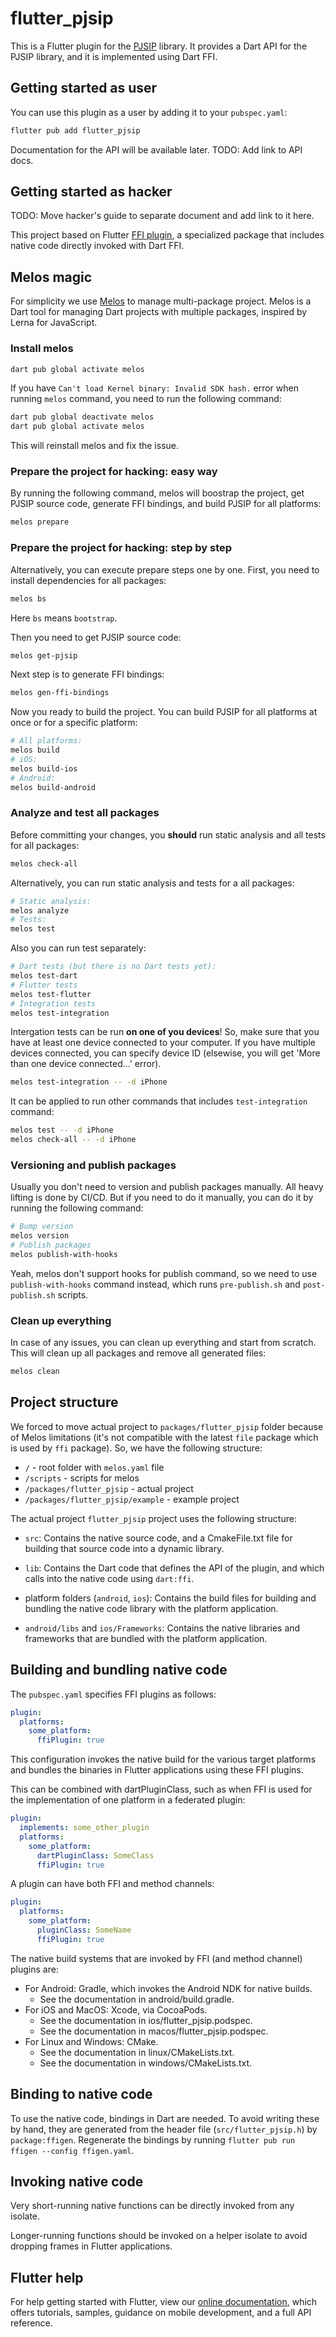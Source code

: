 # flutter_pjsip

This is a Flutter plugin for the [PJSIP](https://www.pjsip.org/) library. It
provides a Dart API for the PJSIP library, and it is implemented using Dart FFI.

## Getting started as user

You can use this plugin as a user by adding it to your `pubspec.yaml`:

```bash
flutter pub add flutter_pjsip
```

Documentation for the API will be available later. TODO: Add link to API docs.

## Getting started as hacker

TODO: Move hacker's guide to separate document and add link to it here.

This project based on Flutter
[FFI plugin](https://docs.flutter.dev/development/platform-integration/c-interop),
a specialized package that includes native code directly invoked with Dart FFI.

## Melos magic

For simplicity we use [Melos](https://pub.dev/packages/melos) to manage
multi-package project. Melos is a Dart tool for managing Dart projects with
multiple packages, inspired by Lerna for JavaScript.

### Install melos

```bash
dart pub global activate melos
```

If you have `Can't load Kernel binary: Invalid SDK hash.` error when running `melos` command, you need to run the following command:

```bash
dart pub global deactivate melos
dart pub global activate melos
```

This will reinstall melos and fix the issue.

### Prepare the project for hacking: easy way

By running the following command, melos will boostrap the project, get PJSIP source code, generate FFI bindings, and build PJSIP for all platforms:

```bash
melos prepare
```

### Prepare the project for hacking: step by step

Alternatively, you can execute prepare steps one by one. First, you need to install dependencies for all packages:

```bash
melos bs
```

Here `bs` means `bootstrap`.

Then you need to get PJSIP source code:

```bash
melos get-pjsip
```

Next step is to generate FFI bindings:

```bash
melos gen-ffi-bindings
```

Now you ready to build the project. You can build PJSIP for all platforms at once or for a specific platform:

```bash
# All platforms:
melos build
# iOS:
melos build-ios
# Android:
melos build-android
```

### Analyze and test all packages

Before committing your changes, you **should** run static analysis and all tests for all packages:

```bash
melos check-all
```

Alternatively, you can run static analysis and tests for a all packages:

```bash
# Static analysis:
melos analyze
# Tests:
melos test
```

Also you can run test separately:

```bash
# Dart tests (but there is no Dart tests yet):
melos test-dart
# Flutter tests
melos test-flutter
# Integration tests
melos test-integration
```

Intergation tests can be run **on one of you devices**! So, make sure that you have at least one device connected to your computer. If you have multiple devices connected, you can specify device ID (elsewise, you will get 'More than one device connected...' error).

```bash
melos test-integration -- -d iPhone
```

It can be applied to run other commands that includes `test-integration` command:

```bash
melos test -- -d iPhone
melos check-all -- -d iPhone
```

### Versioning and publish packages

Usually you don't need to version and publish packages manually. All heavy lifting is done by CI/CD. But if you need to do it manually, you can do it by running the following command:

```bash
# Bump version
melos version
# Publish packages
melos publish-with-hooks
```

Yeah, melos don't support hooks for publish command, so we need to use `publish-with-hooks` command instead, which runs `pre-publish.sh` and `post-publish.sh` scripts.

### Clean up everything

In case of any issues, you can clean up everything and start from scratch. This will clean up all packages and remove all generated files:

```bash
melos clean
```

## Project structure

We forced to move actual project to `packages/flutter_pjsip` folder because of Melos limitations (it's not compatible with the latest `file` package which is used by `ffi` package). So, we have the following structure:

- `/` - root folder with `melos.yaml` file
- `/scripts` - scripts for melos
- `/packages/flutter_pjsip` - actual project
- `/packages/flutter_pjsip/example` - example project

The actual project `flutter_pjsip` project uses the following structure:

- `src`: Contains the native source code, and a CmakeFile.txt file for building
  that source code into a dynamic library.

- `lib`: Contains the Dart code that defines the API of the plugin, and which
  calls into the native code using `dart:ffi`.

- platform folders (`android`, `ios`): Contains the build files
  for building and bundling the native code library with the platform application.

- `android/libs` and `ios/Frameworks`: Contains the native libraries and
  frameworks that are bundled with the platform application.

## Building and bundling native code

The `pubspec.yaml` specifies FFI plugins as follows:

```yaml
plugin:
  platforms:
    some_platform:
      ffiPlugin: true
```

This configuration invokes the native build for the various target platforms
and bundles the binaries in Flutter applications using these FFI plugins.

This can be combined with dartPluginClass, such as when FFI is used for the
implementation of one platform in a federated plugin:

```yaml
plugin:
  implements: some_other_plugin
  platforms:
    some_platform:
      dartPluginClass: SomeClass
      ffiPlugin: true
```

A plugin can have both FFI and method channels:

```yaml
plugin:
  platforms:
    some_platform:
      pluginClass: SomeName
      ffiPlugin: true
```

The native build systems that are invoked by FFI (and method channel) plugins are:

- For Android: Gradle, which invokes the Android NDK for native builds.
  - See the documentation in android/build.gradle.
- For iOS and MacOS: Xcode, via CocoaPods.
  - See the documentation in ios/flutter_pjsip.podspec.
  - See the documentation in macos/flutter_pjsip.podspec.
- For Linux and Windows: CMake.
  - See the documentation in linux/CMakeLists.txt.
  - See the documentation in windows/CMakeLists.txt.

## Binding to native code

To use the native code, bindings in Dart are needed.
To avoid writing these by hand, they are generated from the header file
(`src/flutter_pjsip.h`) by `package:ffigen`.
Regenerate the bindings by running `flutter pub run ffigen --config ffigen.yaml`.

## Invoking native code

Very short-running native functions can be directly invoked from any isolate.

Longer-running functions should be invoked on a helper isolate to avoid
dropping frames in Flutter applications.

## Flutter help

For help getting started with Flutter, view our
[online documentation](https://flutter.dev/docs), which offers tutorials,
samples, guidance on mobile development, and a full API reference.
